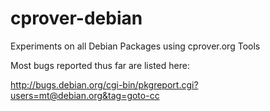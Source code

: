 cprover-debian
==============

Experiments on all Debian Packages using cprover.org Tools

Most bugs reported thus far are listed here:

http://bugs.debian.org/cgi-bin/pkgreport.cgi?users=mt@debian.org&tag=goto-cc
